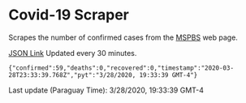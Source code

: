 # Covid-19 Scraper

Scrapes the number of confirmed cases from the [MSPBS](https://www.mspbs.gov.py/covid-19.php) web page.

[JSON Link](https://jmayalag.github.io/covid19-scrape/cases.json)
Updated every 30 minutes.
```
{"confirmed":59,"deaths":0,"recovered":0,"timestamp":"2020-03-28T23:33:39.768Z","pyt":"3/28/2020, 19:33:39 GMT-4"}
```
Last update (Paraguay Time): 3/28/2020, 19:33:39 GMT-4